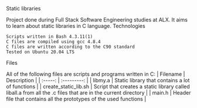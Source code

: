 Static libraries

Project done during Full Stack Software Engineering studies at ALX. It aims to learn about static libraries in C language.
Technologies

    Scripts written in Bash 4.3.11(1)
    C files are compiled using gcc 4.8.4
    C files are written according to the C90 standard
    Tested on Ubuntu 20.04 LTS

Files

All of the following files are scripts and programs written in C:
| Filename | Description |
| :-----:  | :---------: |
| libmy.a |	Static library that contains a lot of functions |
| create_static_lib.sh | Script that creates a static library called liball.a from all the .c files that are in the current directory |
| main.h |	Header file that contains all the prototypes of the used functions |
